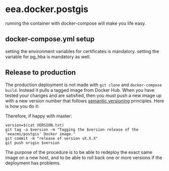 # eea.docker.postgis

running the container with docker-compose will make you life easy.

## docker-compose.yml setup

setting the environment variables for certificates is mandatory.
setting the variable for pg_hba is mandatory as well.

## Release to production

The production deployment is not made with `git clone` and `docker-compose build`.
Instead it pulls a tagged image from Docker Hub.  When you have tested your changes
and are satisfied, then you must push a new image up with a new version number that
follows [semantic versioning](http://semver.org/) principles.  Here is how you do it:

Therefore, if happy with master:

    version=$(cat VERSION.txt)
    git tag -a $version -m "Tagging the $version release of the 'eeacms/postgis' Docker image."
    git commit -m "release of version vX.X.X"
    git push origin $version

The purpose of the procedure is to be able to redeploy the exact same image on a
new host, and to be able to roll back one or more versions if the deployment has problems.
